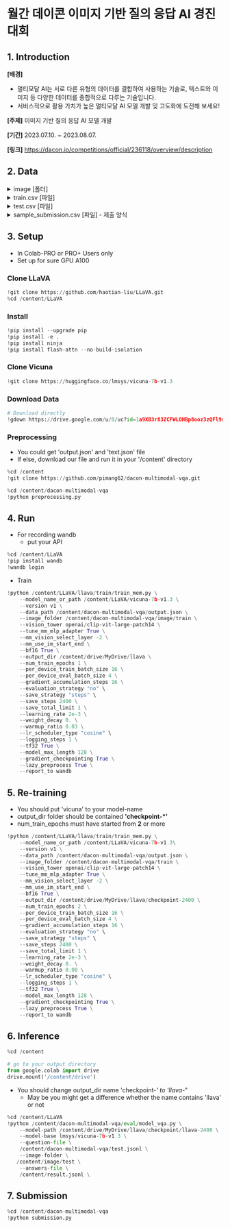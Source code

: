 # 월간 데이콘 이미지 기반 질의 응답 AI 경진대회

## 1. Introduction
**[배경]**
* 멀티모달 AI는 서로 다른 유형의 데이터를 결합하여 사용하는 기술로, 텍스트와 이미지 등 다양한 데이터를 종합적으로 다루는 기술입니다.
* 서비스적으로 활용 가치가 높은 멀티모달 AI 모델 개발 및 고도화에 도전해 보세요!

**[주제]** 이미지 기반 질의 응답 AI 모델 개발

**[기간]** 2023.07.10. ~ 2023.08.07.

**[링크]** https://dacon.io/competitions/official/236118/overview/description

## 2. Data
<details>
<summary>image [폴더]</summary>
<div markdown="1">

* train [폴더] : 107,231개 이미지
* test [폴더] : 11,915개 이미지

</div>
</details>

<details>
<summary>train.csv [파일]</summary>
<div markdown="1">

 * ID : 질문 ID
 * image_id : 이미지 ID
 * question : 이미지 관련 질문
 * answer : 질문에 대한 정답

</div>
</details>

<details>
<summary>test.csv [파일]</summary>
<div markdown="1">

 * ID : 질문 ID
 * image_id : 이미지 ID
 * question : 이미지 관련 질문

</div>
</details>

<details>
<summary>sample_submission.csv [파일] - 제출 양식</summary>
<div markdown="1">

 * ID : 질문 ID
 * answer : 질문에 대한 답변

</div>
</details>

## 3. Setup
* In Colab-PRO or PRO+ Users only
* Set up for sure GPU A100

### Clone LLaVA
```python
!git clone https://github.com/haotian-liu/LLaVA.git
%cd /content/LLaVA
```

### Install
```python
!pip install --upgrade pip
!pip install -e .
!pip install ninja
!pip install flash-attn --no-build-isolation
```

### Clone Vicuna
```python
!git clone https://huggingface.co/lmsys/vicuna-7b-v1.3
```

### Download Data
```python
# Download directly
!gdown https://drive.google.com/u/0/uc?id=1a9XB3r83ZCFWLOHBp8ooz3zQFl9rEIei&export=download
```

### Preprocessing
* You could get 'output.json' and 'text.json' file
* If else, download our file and run it in your '/content' directory
```python
%cd /content
!git clone https://github.com/pimang62/dacon-multimodal-vqa.git

%cd /content/dacon-multimodal-vqa
!python preprocessing.py
```

## 4. Run
* For recording wandb
  * put your API
```python
%cd /content/LLaVA
!pip install wandb
!wandb login
```

* Train
```python
!python /content/LLaVA/llava/train/train_mem.py \
    --model_name_or_path /content/LLaVA/vicuna-7b-v1.3 \
    --version v1 \
    --data_path /content/dacon-multimodal-vqa/output.json \
    --image_folder /content/dacon-multimodal-vqa/image/train \
    --vision_tower openai/clip-vit-large-patch14 \
    --tune_mm_mlp_adapter True \
    --mm_vision_select_layer -2 \
    --mm_use_im_start_end \
    --bf16 True \
    --output_dir /content/drive/MyDrive/llava \
    --num_train_epochs 1 \
    --per_device_train_batch_size 16 \
    --per_device_eval_batch_size 4 \
    --gradient_accumulation_steps 16 \
    --evaluation_strategy "no" \
    --save_strategy "steps" \
    --save_steps 2400 \
    --save_total_limit 1 \
    --learning_rate 2e-3 \
    --weight_decay 0. \
    --warmup_ratio 0.03 \
    --lr_scheduler_type "cosine" \
    --logging_steps 1 \
    --tf32 True \
    --model_max_length 128 \
    --gradient_checkpointing True \
    --lazy_preprocess True \
    --report_to wandb
```

## 5. Re-training
* You should put 'vicuna' to your model-name
* output_dir folder should be contained **'checkpoint-*'**
* num_train_epochs must have started from **2** or more

```python
!python /content/LLaVA/llava/train/train_mem.py \
    --model_name_or_path /content/LLaVA/vicuna-7b-v1.3\
    --version v1 \
    --data_path /content/dacon-multimodal-vqa/output.json \
    --image_folder /content/dacon-multimodal-vqa/train \
    --vision_tower openai/clip-vit-large-patch14 \
    --tune_mm_mlp_adapter True \
    --mm_vision_select_layer -2 \
    --mm_use_im_start_end \
    --bf16 True \
    --output_dir /content/drive/MyDrive/llava/checkpoint-2400 \
    --num_train_epochs 2 \
    --per_device_train_batch_size 16 \
    --per_device_eval_batch_size 4 \
    --gradient_accumulation_steps 16 \
    --evaluation_strategy "no" \
    --save_strategy "steps" \
    --save_steps 2400 \
    --save_total_limit 1 \
    --learning_rate 2e-3 \
    --weight_decay 0. \
    --warmup_ratio 0.00 \
    --lr_scheduler_type "cosine" \
    --logging_steps 1 \
    --tf32 True \
    --model_max_length 128 \
    --gradient_checkpointing True \
    --lazy_preprocess True \
    --report_to wandb
```
  
## 6. Inference

```python
%cd /content

# go to your output directory
from google.colab import drive
drive.mount('/content/drive')
```

* You should change output_dir name 'checkpoint-*' to 'llava-*"
  * May be you might get a difference whether the name contains 'llava' or not

```python
%cd /content/LLaVA
!python /content/dacon-multimodal-vqa/eval/model_vqa.py \
    --model-path /content/drive/MyDrive/llava/checkpoint/llava-2400 \
    --model-base lmsys/vicuna-7b-v1.3 \
    --question-file \
    /content/dacon-multimodal-vqa/test.jsonl \
    --image-folder \
   /content/image/test \
    --answers-file \
    /content/result.jsonl \
```

## 7. Submission
```python
%cd /content/dacon-multimodal-vqa
!python submission.py
```
